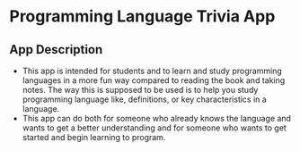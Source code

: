 # Programming Language Trivia App

## App Description
* This app is intended for students and to learn and study programming languages in a more fun way compared to reading the book and taking notes. The way this is supposed to be used is to help you study programming language like, definitions, or key characteristics in a language. 
* This app can do both for someone who already knows the language and wants to get a better understanding and for someone who wants to get started and begin learning to program.
